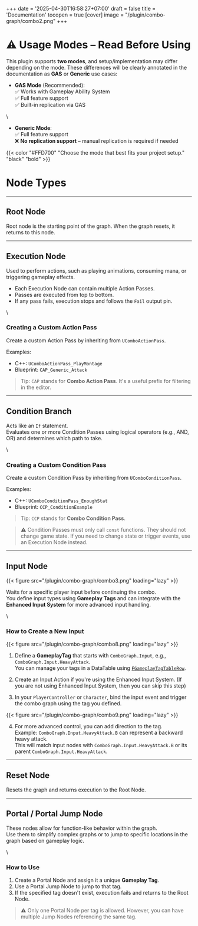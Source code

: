+++
date = '2025-04-30T16:58:27+07:00'
draft = false
title = 'Documentation'
tocopen = true
[cover]
image = "/plugin/combo-graph/combo2.png"
+++

# ⚠️ Usage Modes – Read Before Using

This plugin supports **two modes**, and setup/implementation may differ depending on the mode. These differences will be clearly annotated in the documentation as **GAS** or **Generic** use cases:

- **GAS Mode** (Recommended):  
  ✅ Works with Gameplay Ability System  
  ✅ Full feature support  
  ✅ Built-in replication via GAS  

\
- **Generic Mode**:  
  ✅ Full feature support  
  ❌ **No replication support** – manual replication is required if needed  

{{< color "#FFD700" "Choose the mode that best fits your project setup." "black" "bold" >}}  

# Node Types

---

## Root Node

Root node is the starting point of the graph. When the graph resets, it returns to this node.

---

## Execution Node

Used to perform actions, such as playing animations, consuming mana, or triggering gameplay effects.

- Each Execution Node can contain multiple Action Passes.
- Passes are executed from top to bottom.
- If any pass fails, execution stops and follows the `Fail` output pin.

\
### Creating a Custom Action Pass

Create a custom Action Pass by inheriting from `UComboActionPass`.

Examples:
- C++: `UComboActionPass_PlayMontage`
- Blueprint: `CAP_Generic_Attack`

> Tip: `CAP` stands for **Combo Action Pass**. It's a useful prefix for filtering in the editor.

---

## Condition Branch

Acts like an `If` statement.  
Evaluates one or more Condition Passes using logical operators (e.g., AND, OR) and determines which path to take.

\
### Creating a Custom Condition Pass

Create a custom Condition Pass by inheriting from `UComboConditionPass`.

Examples:
- C++: `UComboConditionPass_EnoughStat`
- Blueprint: `CCP_ConditionExample`

> Tip: `CCP` stands for **Combo Condition Pass**.  

> ⚠️ Condition Passes must only call `const` functions. They should not change game state. If you need to change state or trigger events, use an Execution Node instead.

---

## Input Node

{{< figure src="/plugin/combo-graph/combo3.png" loading="lazy" >}}

Waits for a specific player input before continuing the combo.  
You define input types using **Gameplay Tags** and can integrate with the **Enhanced Input System** for more advanced input handling.

\
### How to Create a New Input

{{< figure src="/plugin/combo-graph/combo8.png" loading="lazy" >}}

1. Define a **GameplayTag** that starts with `ComboGraph.Input`, e.g., `ComboGraph.Input.HeavyAttack`.  
   You can manage your tags in a DataTable using [`FGameplayTagTableRow`](https://dev.epicgames.com/documentation/en-us/unreal-engine/using-gameplay-tags-in-unreal-engine).

2. Create an Input Action if you're using the Enhanced Input System. (If you are not using Enhanced Input System, then you can skip this step)

3. In your `PlayerController` or `Character`, bind the input event and trigger the combo graph using the tag you defined.

{{< figure src="/plugin/combo-graph/combo9.png" loading="lazy" >}}

4. For more advanced control, you can add direction to the tag.  
   Example: `ComboGraph.Input.HeavyAttack.B` can represent a backward heavy attack.  
   This will match input nodes with `ComboGraph.Input.HeavyAttack.B` or its parent `ComboGraph.Input.HeavyAttack`.

---

## Reset Node

Resets the graph and returns execution to the Root Node.

---

## Portal / Portal Jump Node

These nodes allow for function-like behavior within the graph.  
Use them to simplify complex graphs or to jump to specific locations in the graph based on gameplay logic.

\
### How to Use

1. Create a Portal Node and assign it a unique **Gameplay Tag**.
2. Use a Portal Jump Node to jump to that tag.
3. If the specified tag doesn't exist, execution fails and returns to the Root Node.

> ⚠️ Only one Portal Node per tag is allowed. However, you can have multiple Jump Nodes referencing the same tag.
